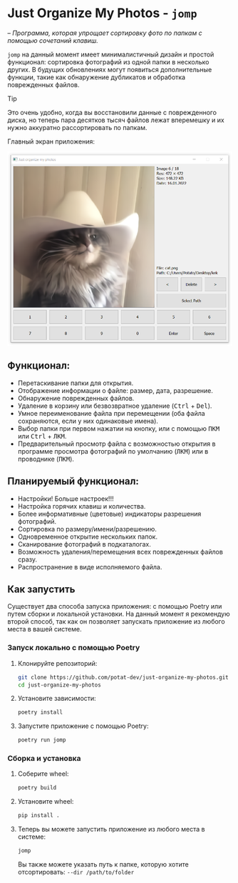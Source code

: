 # Just Organize My Photos - `jomp`

– *Программа, которая упрощает сортировку фото по папкам с помощью сочетаний клавиш.*

`jomp` на данный момент имеет минималистичный дизайн и простой функционал: сортировка фотографий из одной папки в несколько других. В будущих обновлениях могут появиться дополнительные функции, такие как обнаружение дубликатов и обработка поврежденных файлов.

> [!TIP]
> Это очень удобно, когда вы восстановили данные с поврежденного диска, но теперь пара десятков тысяч файлов лежат вперемешку и их нужно аккуратно рассортировать по папкам.

Главный экран приложения:

![app](/images/app.png)

## Функционал:

* Перетаскивание папки для открытия.
* Отображение информации о файле: размер, дата, разрешение.
* Обнаружение поврежденных файлов.
* Удаление в корзину или безвозвратное удаление (<kbd>Ctrl</kbd> + <kbd>Del</kbd>).
* Умное переименование файла при перемещении (оба файла сохраняются, если у них одинаковые имена).
* Выбор папки при первом нажатии на кнопку, или с помощью <kbd>ПКМ</kbd> или <kbd>Ctrl</kbd> + <kbd>ЛКМ</kbd>.
* Предварительный просмотр файла с возможностью открытия в программе просмотра фотографий по умолчанию (<kbd>ЛКМ</kbd>) или в проводнике (<kbd>ПКМ</kbd>).


## Планируемый функционал:

* Настройки! Больше настроек!!!
* Настройка горячих клавиш и количества.
* Более информативные (цветовые) индикаторы разрешения фотографий.
* Сортировка по размеру/имени/разрешению.
* Одновременное открытие нескольких папок.
* Сканирование фотографий в подкаталогах.
* Возможность удаления/перемещения всех поврежденных файлов сразу.
* Распространение в виде исполняемого файла.

## Как запустить

Существует два способа запуска приложения: с помощью Poetry или путем сборки и локальной установки. На данный момент я рекомендую второй способ, так как он позволяет запускать приложение из любого места в вашей системе.

### Запуск локально с помощью Poetry

1. Клонируйте репозиторий:

   ```bash
   git clone https://github.com/potat-dev/just-organize-my-photos.git
   cd just-organize-my-photos
   ```

2. Установите зависимости:

   ```bash
   poetry install
   ```

3. Запустите приложение с помощью Poetry:

   ```bash
   poetry run jomp
   ```

### Сборка и установка

1. Соберите wheel:

   ```bash
   poetry build
   ```

2. Установите wheel:

   ```bash
   pip install .
   ```

3. Теперь вы можете запустить приложение из любого места в системе:

   ```bash
   jomp
   ```

   Вы также можете указать путь к папке, которую хотите отсортировать: `--dir /path/to/folder`
